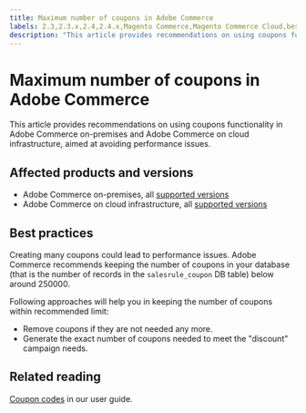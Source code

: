 ```yaml
---
title: Maximum number of coupons in Adobe Commerce
labels: 2.3,2.3.x,2.4,2.4.x,Magento Commerce,Magento Commerce Cloud,best practices,coupon,database,performance,Adobe Commerce,on-premises,cloud infrastructure
description: "This article provides recommendations on using coupons functionality in Adobe Commerce on-premises and Adobe Commerce on cloud infrastructure, aimed at avoiding performance issues."
---
```


# Maximum number of coupons in Adobe Commerce

This article provides recommendations on using coupons functionality in Adobe Commerce on-premises and Adobe Commerce on cloud infrastructure, aimed at avoiding performance issues.

## Affected products and versions

* Adobe Commerce on-premises, all [supported versions](https://magento.com/sites/default/files/magento-software-lifecycle-policy.pdf)
* Adobe Commerce on cloud infrastructure, all [supported versions](https://magento.com/sites/default/files/magento-software-lifecycle-policy.pdf)

## Best practices

Creating many coupons could lead to performance issues. Adobe Commerce recommends keeping the number of coupons in your database (that is the number of records in the `salesrule_coupon` DB table) below around 250000.

Following approaches will help you in keeping the number of coupons within recommended limit:

* Remove coupons if they are not needed any more.
* Generate the exact number of coupons needed to meet the "discount" campaign needs.

## Related reading

[Coupon codes](https://docs.magento.com/user-guide/v2.3/marketing/price-rules-cart-coupon.html?itm_source=merchdocs-23&itm_medium=search_page&itm_campaign=federated_search&itm_term=coupon%20code) in our user guide.
